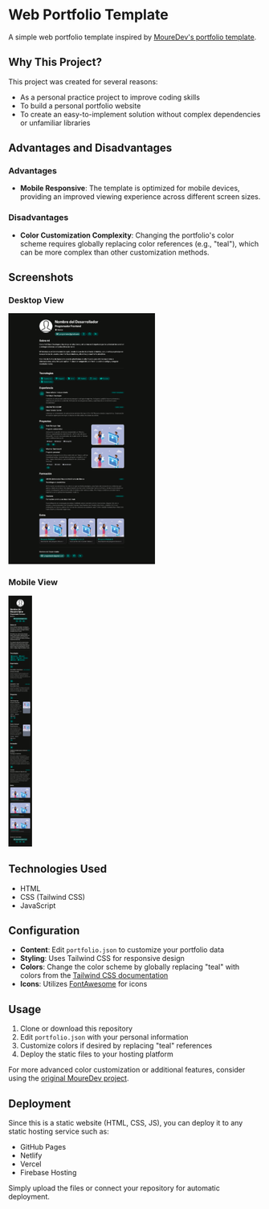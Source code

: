 # Web Portfolio Template

A simple web portfolio template inspired by [MoureDev's portfolio template](https://github.com/mouredev/portafolio-template).

## Why This Project?

This project was created for several reasons:
- As a personal practice project to improve coding skills
- To build a personal portfolio website
- To create an easy-to-implement solution without complex dependencies or unfamiliar libraries

## Advantages and Disadvantages

### Advantages
- **Mobile Responsive**: The template is optimized for mobile devices, providing an improved viewing experience across different screen sizes.

### Disadvantages
- **Color Customization Complexity**: Changing the portfolio's color scheme requires globally replacing color references (e.g., "teal"), which can be more complex than other customization methods.

## Screenshots

### Desktop View
<img src="web.png" alt="Desktop Screenshot" style="max-height: 500px;">

### Mobile View
<img src="mobile.png" alt="Mobile Screenshot" style="max-height: 500px;">



## Technologies Used

- HTML
- CSS (Tailwind CSS)
- JavaScript

## Configuration

- **Content**: Edit `portfolio.json` to customize your portfolio data
- **Styling**: Uses Tailwind CSS for responsive design
- **Colors**: Change the color scheme by globally replacing "teal" with colors from the [Tailwind CSS documentation](https://tailwindcss.com/docs/customizing-colors)
- **Icons**: Utilizes [FontAwesome](https://fontawesome.com/icons) for icons

## Usage

1. Clone or download this repository
2. Edit `portfolio.json` with your personal information
3. Customize colors if desired by replacing "teal" references
4. Deploy the static files to your hosting platform

For more advanced color customization or additional features, consider using the [original MoureDev project](https://github.com/mouredev/portafolio-template).

## Deployment

Since this is a static website (HTML, CSS, JS), you can deploy it to any static hosting service such as:
- GitHub Pages
- Netlify
- Vercel
- Firebase Hosting

Simply upload the files or connect your repository for automatic deployment.